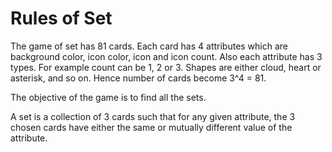 # Rules of Set

The game of set has 81 cards. Each card has 4 attributes which are background color, icon color, icon and icon count. Also each attribute has 3 types. For example count can be 1, 2 or 3. Shapes are either cloud, heart or asterisk, and so on. Hence number of cards become 3^4 = 81. 

The objective of the game is to find all the sets.

A set is a collection of 3 cards such that for any given attribute, the 3 chosen cards have either the same or mutually different value of the attribute.